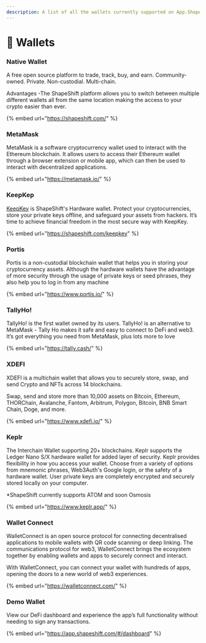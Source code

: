 ```yaml
---
description: A list of all the wallets currently supported on App.ShapeShift.com
---
```


# 👛 Wallets

### Native Wallet

A free open source platform to trade, track, buy, and earn. Community-owned. Private. Non-custodial. Multi-chain.

Advantages -The ShapeShift platform allows you to switch between multiple different wallets all from the same location making the access to your crypto easier than ever.

{% embed url="https://shapeshift.com/" %}

### MetaMask

MetaMask is a software cryptocurrency wallet used to interact with the Ethereum blockchain. It allows users to access their Ethereum wallet through a browser extension or mobile app, which can then be used to interact with decentralized applications.

{% embed url="https://metamask.io/" %}

### KeepKep

[KeepKey](wallets/keepkey/) is ShapeShift's Hardware wallet. Protect your cryptocurrencies, store your private keys offline, and safeguard your assets from hackers. It’s time to achieve financial freedom in the most secure way with KeepKey.

{% embed url="https://shapeshift.com/keepkey" %}

### Portis

Portis is a non-custodial blockchain wallet that helps you in storing your cryptocurrency assets. Although the hardware wallets have the advantage of more security through the usage of private keys or seed phrases, they also help you to log in from any machine

{% embed url="https://www.portis.io/" %}

### TallyHo!

TallyHo! is the first wallet owned by its users. TallyHo! is an alternative to MetaMask - Tally Ho makes it safe and easy to connect to DeFi and web3. It’s got everything you need from MetaMask, plus lots more to love

{% embed url="https://tally.cash/" %}

### XDEFI

XDEFI is a multichain wallet that allows you to securely store, swap, and send Crypto and NFTs across 14 blockchains.

Swap, send and store more than 10,000 assets on Bitcoin, Ethereum, THORChain, Avalanche, Fantom, Arbitrum, Polygon, Bitcoin, BNB Smart Chain, Doge, and more.

{% embed url="https://www.xdefi.io/" %}

### Keplr

The Interchain Wallet supporting 20+ blockchains. Keplr supports the Ledger Nano S/X hardware wallet for added layer of security. Keplr provides flexibility in how you access your wallet. Choose from a variety of options from mnemonic phrases, Web3Auth's Google login, or the safety of a hardware wallet. User private keys are completely encrypted and securely stored locally on your computer.

\*ShapeShift currently supports ATOM and soon Osmosis&#x20;

{% embed url="https://www.keplr.app/" %}

### Wallet Connect

WalletConnect is an open source protocol for connecting decentralised applications to mobile wallets with QR code scanning or deep linking. The communications protocol for web3, WalletConnect brings the ecosystem together by enabling wallets and apps to securely connect and interact.

With WalletConnect, you can connect your wallet with hundreds of apps, opening the doors to a new world of web3 experiences.

{% embed url="https://walletconnect.com/" %}

### Demo Wallet

View our DeFi dashboard and experience the app’s full functionality without needing to sign any transactions.

{% embed url="https://app.shapeshift.com/#/dashboard" %}

